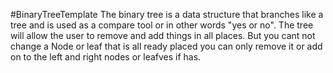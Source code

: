 #BinaryTreeTemplate
The binary tree is a data structure that branches like a tree and is used as a compare tool or in other words "yes or no". The tree will allow the user to remove and add things in all places. But you cant not change a Node or leaf that is all ready placed you can only remove it or add on to the left and right nodes or leafves if has.
